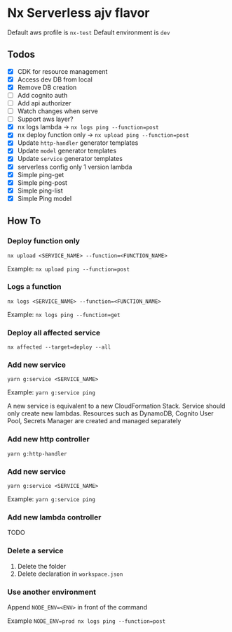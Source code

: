 # Nx Serverless ajv flavor

Default aws profile is `nx-test`
Default environment is `dev`

## Todos

- [x] CDK for resource management
- [x] Access dev DB from local
- [x] Remove DB creation
- [ ] Add cognito auth
- [ ] Add api authorizer
- [ ] Watch changes when serve
- [ ] Support aws layer?
- [x] nx logs lambda -> `nx logs ping --function=post`
- [x] nx deploy function only -> `nx upload ping --function=post`
- [x] Update `http-handler` generator templates
- [x] Update `model` generator templates
- [x] Update `service` generator templates
- [x] serverless config only 1 version lambda
- [x] Simple ping-get
- [x] Simple ping-post
- [x] Simple ping-list
- [x] Simple Ping model

## How To

### Deploy function only

```shell
nx upload <SERVICE_NAME> --function=<FUNCTION_NAME>
```

Example: `nx upload ping --function=post`

### Logs a function

```shell
nx logs <SERVICE_NAME> --function=<FUNCTION_NAME>
```

Example: `nx logs ping --function=get`

### Deploy all affected service

```shell
nx affected --target=deploy --all
```

### Add new service

```shell
yarn g:service <SERVICE_NAME>
```

Example: `yarn g:service ping`

A new service is equivalent to a new CloudFormation Stack. Service should only create new lambdas. Resources such as
DynamoDB, Cognito User Pool, Secrets Manager are created and managed separately

### Add new http controller

```shell
yarn g:http-handler
```

### Add new service

```shell
yarn g:service <SERVICE_NAME>
```

Example: `yarn g:service ping`

### Add new lambda controller

TODO

### Delete a service

1. Delete the folder
2. Delete declaration in `workspace.json`

### Use another environment

Append `NODE_ENV=<ENV>` in front of the command

Example `NODE_ENV=prod nx logs ping --function=post`
